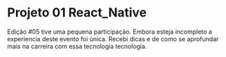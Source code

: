 # Projeto 01 React_Native 
<NLW> Edição #05 tive uma pequena participação. Embora esteja incompleto a experiencia deste evento foi única. Recebi dicas e de como se aprofundar mais na carreira com essa tecnologia tecnologia. 
